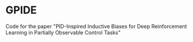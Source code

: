 # GPIDE
Code for the paper "PID-Inspired Inductive Biases for Deep Reinforcement Learning in Partially Observable Control Tasks"
